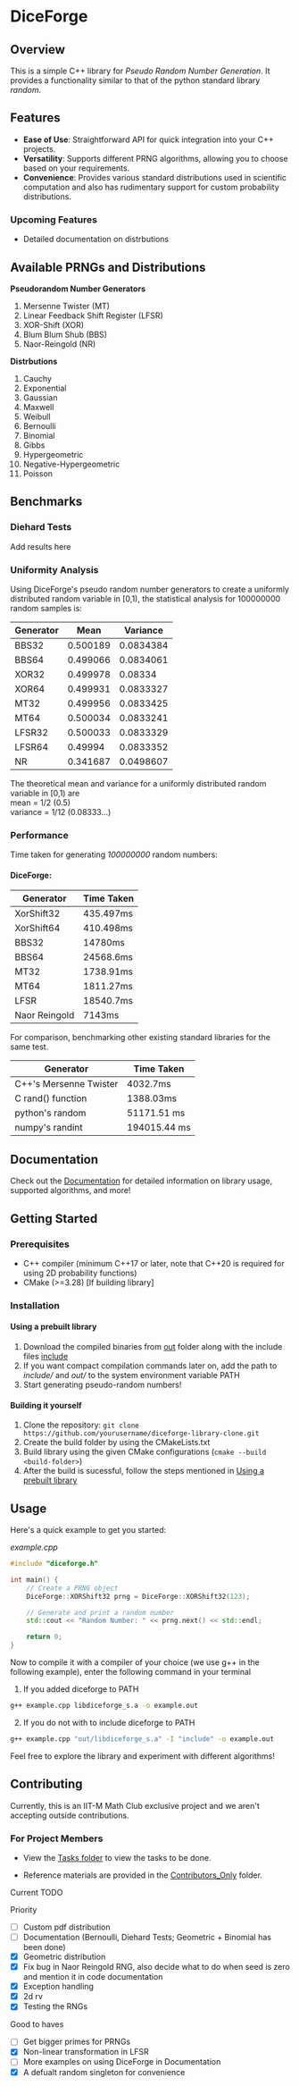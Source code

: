 # DiceForge

## Overview
This is a simple C++ library for *Pseudo Random Number Generation*. It provides a functionality similar to that of the python standard library *random*. 

## Features

- **Ease of Use**: Straightforward API for quick integration into your C++ projects.
- **Versatility**: Supports different PRNG algorithms, allowing you to choose based on your requirements.
- **Convenience**: Provides various standard distributions used in scientific computation and also has rudimentary support for custom probability distributions. 

### Upcoming Features
- Detailed documentation on distrbutions

## Available PRNGs and Distributions

**Pseudorandom Number Generators**
1. Mersenne Twister (MT)
2. Linear Feedback Shift Register (LFSR)
3. XOR-Shift (XOR)
4. Blum Blum Shub (BBS)
5. Naor-Reingold (NR)

**Distrbutions**

1. Cauchy
2. Exponential
3. Gaussian
4. Maxwell
5. Weibull
6. Bernoulli
7. Binomial
8. Gibbs
9. Hypergeometric
10. Negative-Hypergeometric
11. Poisson

## Benchmarks

### Diehard Tests

Add results here

### Uniformity Analysis

Using DiceForge's pseudo random number generators to create a uniformly distributed random variable in [0,1), the statistical analysis for 100000000 random samples is:

| Generator | Mean | Variance |
| --------- | ---- | -------- |
| BBS32  | 0.500189 | 0.0834384 |
| BBS64  | 0.499066 | 0.0834061 |
| XOR32  | 0.499978 | 0.08334 |
| XOR64  | 0.499931 | 0.0833327 |
| MT32   | 0.499956 | 0.0833425 |
| MT64   | 0.500034 | 0.0833241 |
| LFSR32 | 0.500033 | 0.0833329 |
| LFSR64 | 0.49994  | 0.0833352 |
| NR     | 0.341687 | 0.0498607 |

The theoretical mean and variance for a uniformly distributed random variable in [0,1) are \
mean = 1/2 (0.5) \
variance = 1/12 (0.08333...)

### Performance
Time taken for generating *100000000* random numbers:

#### DiceForge:
| Generator | Time Taken |
| --------- | ---------- |
| XorShift32 | 435.497ms |
| XorShift64 | 410.498ms |
| BBS32 | 14780ms |
| BBS64 | 24568.6ms |
| MT32 | 1738.91ms |
| MT64 | 1811.27ms |
| LFSR | 18540.7ms |
| Naor Reingold | 7143ms |

For comparison, benchmarking other existing standard libraries for the same test.

| Generator | Time Taken |
| --------- | ---------- |
| C++'s Mersenne Twister | 4032.7ms |
| C rand() function| 1388.03ms |
| python's random | 51171.51 ms |
| numpy's randint | 194015.44 ms |


## Documentation

Check out the [Documentation](https://www.overleaf.com/project/65d9eea60dbb4690fe6ff8be) for detailed information on library usage, supported algorithms, and more!

## Getting Started

### Prerequisites

- C++ compiler (minimum C++17 or later, note that C++20 is required for using 2D probability functions)
- CMake (>=3.28) [If building library]

### Installation

#### Using a prebuilt library
1. Download the compiled binaries from [out](out) folder along with the include files [include](include)
2. If you want compact compilation commands later on, add the path to *include/* and *out/* to the system environment variable PATH
3. Start generating pseudo-random numbers!

#### Building it yourself
1. Clone the repository: `git clone https://github.com/yourusername/diceforge-library-clone.git`
2. Create the build folder by using the CMakeLists.txt
2. Build library using the given CMake configurations (```cmake --build <build-folder>```)
3. After the build is sucessful, follow the steps mentioned in [Using a prebuilt library](#using-a-prebuilt-library)

## Usage

Here's a quick example to get you started:

*example.cpp*
```cpp
#include "diceforge.h"

int main() {
    // Create a PRNG object
    DiceForge::XORShift32 prng = DiceForge::XORShift32(123);

    // Generate and print a random number
    std::cout << "Random Number: " << prng.next() << std::endl;

    return 0;
}
```

Now to compile it with a compiler of your choice (we use g++ in the following example), enter the following command in your terminal

1. If you added diceforge to PATH
```bash
g++ example.cpp libdiceforge_s.a -o example.out
```

2. If you do not with to include diceforge to PATH
```bash
g++ example.cpp "out/libdiceforge_s.a" -I "include" -o example.out
```

Feel free to explore the library and experiment with different algorithms!

## Contributing

Currently, this is an IIT-M Math Club exclusive project and we aren't accepting outside contributions.

### For Project Members
- View the [Tasks folder](Contributors_Only/Tasks) to view the tasks to be done.

- Reference materials are provided in the [Contributors_Only](Contributors_Only) folder.

Current TODO

Priority
- [ ] Custom pdf distribution
- [ ] Documentation (Bernoulli, Diehard Tests; Geometric + Binomial has been done)
- [x] Geometric distribution
- [x] Fix bug in Naor Reingold RNG, also decide what to do when seed is zero and mention it in code documentation
- [x] Exception handling
- [x] 2d rv
- [x] Testing the RNGs

Good to haves
- [ ] Get bigger primes for PRNGs
- [x] Non-linear transformation in LFSR
- [ ] More examples on using DiceForge in Documentation
- [x] A defualt random singleton for convenience